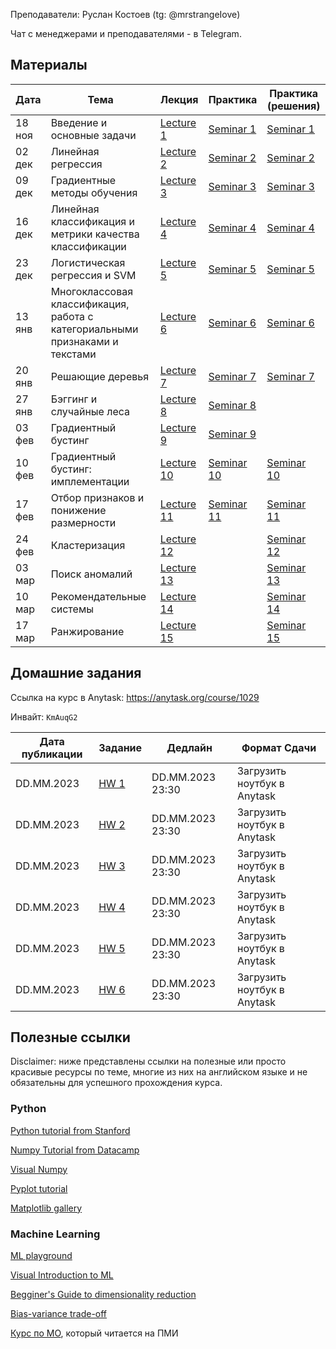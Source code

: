 
Преподаватели: Руслан Костоев (tg: @mrstrangeIove)

Чат с менеджерами и преподавателями - в Telegram.

## Материалы

| Дата | Тема | Лекция | Практика| Практика (решения) |
|------|------|--------|---------|--------------------|
|18 ноя|Введение и основные задачи| [Lecture 1](lectures/Lecture1_intro.pdf) | [Seminar 1](practicals/sem_1_empty.ipynb) | [Seminar 1](practicals/sem_1_full.ipynb) | 
|02 дек|Линейная регрессия| [Lecture 2](lectures/Lecture2_lr.pdf) | [Seminar 2](practicals/sem_2_empty.ipynb) | [Seminar 2](practicals/sem_2_full.ipynb) | 
|09 дек|Градиентные методы обучения| [Lecture 3](lectures/Lecture3_gd.pdf) | [Seminar 3](practicals/sem_3_empty.ipynb) | [Seminar 3](practicals/sem_3_full.ipynb) | 
|16 дек|Линейная классификация и метрики качества классификации| [Lecture 4](lectures/Lecture4-linclass.pdf) | [Seminar 4](practicals/sem_4_empty.ipynb) | [Seminar 4](practicals/sem_4_full.ipynb) | 
|23 дек|Логистическая регрессия и SVM| [Lecture 5](lectures/Lecture5_LogReg_SVM.pdf) | [Seminar 5](practicals/sem_5_empty.ipynb) | [Seminar 5](practicals/sem_5_full.ipynb) | 
|13 янв |Многоклассовая классификация, работа с категориальными признаками и текстами| [Lecture 6](lectures/Lecture6-multiclass.pdf) | [Seminar 6](practicals/sem_6_empty.ipynb) | [Seminar 6](practicals/sem_6_full.ipynb) |
|20 янв |Решающие деревья| [Lecture 7](lectures/Lecture7_trees.pdf) | [Seminar 7](practicals/sem_7_empty.ipynb) | [Seminar 7](practicals/sem_7_full.ipynb) |
|27 янв |Бэггинг и случайные леса| [Lecture 8](lectures/Lecture8_ensembles.pdf) | [Seminar 8](practicals/sem_8.ipynb) | |
|03 фев |Градиентный бустинг| [Lecture 9](lectures/Lecture9_gradboost.pdf) | [Seminar 9](practicals/sem_9.ipynb) | |
|10 фев |Градиентный бустинг: имплементации| [Lecture 10](lectures/Lecture10_gb_part2.pdf) | [Seminar 10](practicals/sem_10_empty.ipynb) | [Seminar 10](practicals/sem_10_full.ipynb) |
|17 фев |Отбор признаков и понижение размерности| [Lecture 11](lectures/Lecture11_dim_red.pdf) | [Seminar 11](practicals/sem_11_empty.ipynb) | [Seminar 11](practicals/sem_11_full.ipynb) |
|24 фев |Кластеризация| [Lecture 12](lectures/Lecture12_cluster.pdf) | | [Seminar 12](practicals/sem_12_full.ipynb) |
|03 мар |Поиск аномалий| [Lecture 13](lectures/Lecture13_anomaly.pdf) | | [Seminar 13](practicals/sem_13_full.ipynb) |
|10 мар |Рекомендательные системы| [Lecture 14](lectures/Lecture14-recsys.pdf) | | [Seminar 14](practicals/sem_14_recsys.ipynb) |
|17 мар |Ранжирование| [Lecture 15](lectures/Lecture15_ranking.pdf) | | [Seminar 15](practicals/sem_15_full.ipynb) |

## Домашние задания
Ссылка на курс в Anytask: https://anytask.org/course/1029

Инвайт: `KmAuqG2`


| Дата публикации| Задание | Дедлайн | Формат Сдачи|
|----------------|---------|---------|-------------|
|  DD.MM.2023  |[HW 1](https://github.com/weaselcmc/hse_ml_2023/tree/master/hw/hw1)|DD.MM.2023  23:30| Загрузить ноутбук в Anytask|
|  DD.MM.2023  |[HW 2](https://github.com/weaselcmc/hse_ml_2023/tree/master/hw/hw2)|DD.MM.2023  23:30| Загрузить ноутбук в Anytask|
|  DD.MM.2023  |[HW 3](https://github.com/weaselcmc/hse_ml_2023/tree/master/hw/hw3)|DD.MM.2023  23:30| Загрузить ноутбук в Anytask|
|  DD.MM.2023  |[HW 4](https://github.com/weaselcmc/hse_ml_2023/tree/master/hw/hw4)|DD.MM.2023  23:30| Загрузить ноутбук в Anytask|
|  DD.MM.2023  |[HW 5](https://github.com/weaselcmc/hse_ml_2023/tree/master/hw/hw5)|DD.MM.2023  23:30| Загрузить ноутбук в Anytask|
|  DD.MM.2023  |[HW 6](https://github.com/weaselcmc/hse_ml_2023/tree/master/hw/hw6)|DD.MM.2023  23:30| Загрузить ноутбук в Anytask|

## Полезные ссылки
Disclaimer: ниже представлены ссылки на полезные или просто красивые ресурсы по теме, 
многие из них на английском языке и не обязательны для успешного прохождения курса. 

### Python
[Python tutorial from Stanford](https://cs231n.github.io/python-numpy-tutorial/)

[Numpy Tutorial from Datacamp](https://www.datacamp.com/community/tutorials/python-numpy-tutorial)

[Visual Numpy](http://jalammar.github.io/visual-numpy/)

[Pyplot tutorial](https://matplotlib.org/tutorials/introductory/pyplot.html)

[Matplotlib gallery](https://matplotlib.org/gallery.html)

### Machine Learning
[ML playground](https://ml-playground.com/)

[Visual Introduction to ML](http://www.r2d3.us/visual-intro-to-machine-learning-part-1/)

[Begginer's Guide to dimensionality reduction](https://idyll.pub/post/dimensionality-reduction-293e465c2a3443e8941b016d/)

[Bias-variance trade-off](http://www.r2d3.us/visual-intro-to-machine-learning-part-2/)

[Курс по МО](https://github.com/esokolov/ml-course-hse), который читается на ПМИ
